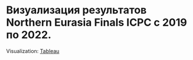 # Визуализация результатов Northern Eurasia Finals ICPC с 2019 по 2022.

Visualization: [Tableau](https://public.tableau.com/app/profile/vladislav6210/viz/ICPC/sheet0_1?publish=yes)
